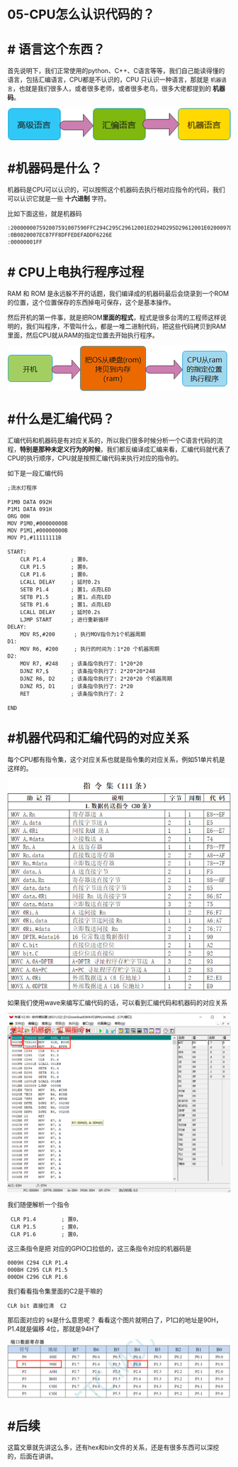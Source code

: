 # 05-CPU怎么认识代码的？

# # 语言这个东西？

首先说明下，我们正常使用的python、C++、C语言等等，我们自己能读得懂的语言，包括汇编语言，CPU都是不认识的，CPU 只认识一种语言，那就是 `机器语言`，也就是我们很多人，或者很多老师，或者很多老鸟，很多大佬都提到的 **机器码**。

<img src="https://raw.githubusercontent.com/weiqifa0/pic/master/image-20200929162855439.png" alt="高级语言和机器语言" style="zoom:120%;" />

# #机器码是什么？

机器码是CPU可以认识的，可以按照这个机器码去执行相对应指令的代码，我们可以认识它就是一些 **十六进制** 字符。

比如下面这些，就是机器码

```
:200000007592007591007590FFC294C295C29612001ED294D295D29612001E0200097DC8E5
:0B0020007EC87FF8DFFEDEFADDF6226E
:00000001FF
```

# # CPU上电执行程序过程

RAM 和 ROM 是永远躲不开的话题，我们编译成的机器码最后会烧录到一个ROM的位置，这个位置保存的东西掉电可保存，这个是基本操作。

然后开机的第一件事，就是把ROM**里面的程式**，程式是很多台湾的工程师这样说明的，我们叫程序，不管叫什么，都是一堆二进制代码，把这些代码拷贝到RAM里面，然后CPU就从RAM的指定位置去开始执行程序。

![很经典](https://raw.githubusercontent.com/weiqifa0/pic/master/image-20200929163357377.png)

# #什么是汇编代码？

汇编代码和机器码是有对应关系的，所以我们很多时候分析一个C语言代码的流程，**特别是那种未定义行为的时候**，我们都反编译成汇编来看，汇编代码就代表了CPU的执行顺序，CPU就是按照汇编代码来执行对应的指令的。

如下是一段汇编代码

```
;流水灯程序

P1M0 DATA 092H
P1M1 DATA 091H
ORG 00H
MOV P1M0,#00000000B
MOV P1M1,#00000000B
MOV P1,#11111111B

START:
    CLR P1.4        ; 置0，
    CLR P1.5        ; 置0，
    CLR P1.6        ; 置0，
    LCALL DELAY     ; 延时0.2s
    SETB P1.4       ; 置1，点亮LED
    SETB P1.5       ; 置1，点亮LED
    SETB P1.6       ; 置1，点亮LED
    LCALL DELAY     ; 延时0.2s
    LJMP START      ; 进行重新循环
DELAY:
    MOV R5,#200      ; 执行MOV指令为1个机器周期
D1:
    MOV R6, #200     ; 执行的时间为：1*20 个机器周期
D2:
    MOV R7, #248    ; 该条指令执行了: 1*20*20
    DJNZ R7,$       ; 该条指令执行了: 2*20*20*248
    DJNZ R6, D2     ; 该条指令执行了: 2*20*20 个机器周期
    DJNZ R5, D1     ; 该条指令执行了: 2*20
    RET             ; 该条指令执行了: 2

END
```



# #机器代码和汇编代码的对应关系

每个CPU都有指令集，这个对应关系也就是指令集的对应关系，例如51单片机是这样的。

![指令集](https://raw.githubusercontent.com/weiqifa0/pic/master/image-20200929164019956.png)

如果我们使用wave来编写汇编代码的话，可以看到汇编代码和机器码的对应关系

![汇编对应机器码](https://raw.githubusercontent.com/weiqifa0/pic/master/image-20200929164257015.png)

我们随便解析一个指令

```
 CLR P1.4        ; 置0，
 CLR P1.5        ; 置0，
 CLR P1.6        ; 置0，
```

这三条指令是把 对应的GPIO口拉低的，这三条指令对应的机器码是

```
0009H C294 CLR P1.4
000BH C295 CLR P1.5
000DH C296 CLR P1.6
```

我们看看指令集里面的C2是干嘛的

```
CLR bit 直接位清  C2
```

那后面对应的 `94`是什么意思呢？
看看这个图片就明白了，P1口的地址是90H，P1.4就是偏移 4位，那就是94H了

![image-20200929173924948](https://raw.githubusercontent.com/weiqifa0/pic/master/image-20200929173924948.png)



# #后续

这篇文章就先讲这么多，还有hex和bin文件的关系，还是有很多东西可以深挖的，后面在讲讲。